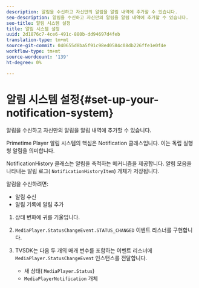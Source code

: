 ```yaml
---
description: 알림을 수신하고 자신만의 알림을 알림 내역에 추가할 수 있습니다.
seo-description: 알림을 수신하고 자신만의 알림을 알림 내역에 추가할 수 있습니다.
seo-title: 알림 시스템 설정
title: 알림 시스템 설정
uuid: 2d1876c7-4ce6-491c-880b-dd94697d4feb
translation-type: tm+mt
source-git-commit: 040655d8ba5f91c98ed0584c08db226ffe1e0f4e
workflow-type: tm+mt
source-wordcount: '139'
ht-degree: 0%

---
```



# 알림 시스템 설정{#set-up-your-notification-system}

알림을 수신하고 자신만의 알림을 알림 내역에 추가할 수 있습니다.

Primetime Player 알림 시스템의 핵심은 Notification 클래스입니다. 이는 독립 실행형 알림을 의미합니다.

NotificationHistory 클래스는 알림을 축적하는 메커니즘을 제공합니다. 알림 모음을 나타내는 알림 로그( `NotificationHistoryItem`) 개체가 저장됩니다.

알림을 수신하려면:

* 알림 수신
* 알림 기록에 알림 추가

1. 상태 변화에 귀를 기울입니다.
1. `MediaPlayer.StatusChangeEvent.STATUS_CHANGED` 이벤트 리스너를 구현합니다.
1. TVSDK는 다음 두 개의 매개 변수를 포함하는 이벤트 리스너에 `MediaPlayer.StatusChangeEvent` 인스턴스를 전달합니다.

   * 새 상태( `MediaPlayer.Status`)
   * `MediaPlayerNotification` 개체

